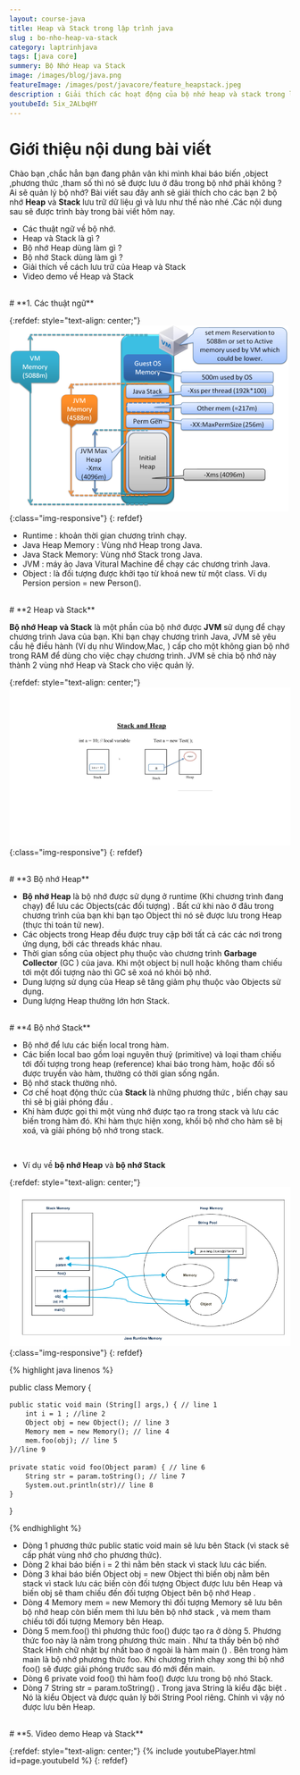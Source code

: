 ```yaml
---
layout: course-java
title: Heap và Stack trong lập trình java
slug : bo-nho-heap-va-stack
category: laptrinhjava
tags: [java core]
summery: Bộ Nhớ Heap va Stack
image: /images/blog/java.png
featureImage: /images/post/javacore/feature_heapstack.jpeg
description : Giải thích các hoạt động của bộ nhớ heap và stack trong lập trình java. Hiểu được cách thức lưu trữ các giá trị, đối tượng trong ngôn ngữ java trong bộ nhớ heap và stack. Phân biệt được sự khác nhau giữ bộ nhớ heap và stack trong ngôn ngữ lập trình java
youtubeId: 5ix_2ALbqHY
---
```


# **Giới thiệu nội dung bài viết**

Chào bạn ,chắc hẳn bạn đang phân vân khi mình khai báo biến ,object ,phương thức ,tham số thì nó sẽ được lưu ở đâu trong bộ nhớ phải không ? Ai sẽ quản lý bộ nhớ? Bài viết sau đây anh sẽ giải thích cho các bạn 2 bộ nhớ <b>Heap</b> và <b>Stack</b> lưu trữ dữ liệu gì và lưu như thế nào nhé .Các nội dung sau sẽ được trình bày trong bài viết hôm nay.

- Các thuật ngữ về bộ nhớ.
- Heap và Stack là gì ?
- Bộ nhớ Heap dùng làm gì ?
- Bộ nhớ Stack dùng làm gì ?
- Giải thích về cách lưu trữ của Heap và Stack
- Video demo về Heap và Stack

<br>
# **1. Các thuật ngữ**

{:refdef: style="text-align: center;"}
![Các thuật ngữ ](/images/post/javacore/cacthuatngu.png){:class="img-responsive"}
{: refdef}

- Runtime : khoản thời gian chương trình chạy.
- Java Heap Memory : Vùng nhớ Heap trong Java.
- Java Stack Memory: Vùng nhớ Stack trong Java.
- JVM : máy ảo Java Vitural Machine để chạy các chương trình Java.
- Object : là đối tượng được khởi tạo từ khoá new từ một class. Ví dụ Persion persion = new Person().

<br>
# **2 Heap và Stack**

<b>Bộ nhớ Heap và Stack</b> là một phần của bộ nhớ được <b>JVM</b> sử dụng để chạy chương trình Java của bạn. Khi bạn chạy chương trình Java, JVM sẽ yêu cầu hệ điều hành (Ví dụ như Window,Mac, ) cấp cho một không gian bộ nhớ trong RAM để dùng cho việc chạy chương trình.
JVM sẽ chia bộ nhớ  này thành 2 vùng nhớ Heap và Stack cho việc quản lý.

{:refdef: style="text-align: center;"}
![Heap và Stack trong Java  ](/images/post/javacore/stackandheap.png){:class="img-responsive"}
{: refdef}

<br>
# **3 Bộ nhớ Heap**

- <b>Bộ nhớ Heap</b> là bộ nhớ được sử dụng ở runtime (Khi chương trình đang  chạy) để lưu các Objects(các đối   tượng) . Bất cứ khi nào ở đâu trong chương trình của bạn khi bạn tạo Object thì nó sẽ được lưu trong Heap (thực thi toán tử new).
- Các objects trong Heap đều được truy cập bởi tất cả các các nơi trong ứng dụng, bởi các threads khác nhau.
- Thời gian sống của object phụ thuộc vào chương  trình <b>Garbage Collector</b> (GC ) của java. Khi một object bị null hoặc không tham chiếu tới một đối tượng nào thì GC sẽ xoá nó khỏi bộ nhớ.
- Dung lượng sử dụng của Heap sẽ tăng giảm phụ thuộc vào Objects sử dụng.
- Dung lượng Heap thường lớn hơn Stack.

<br>
# **4 Bộ nhớ Stack**

- Bộ nhớ để lưu các biến local trong hàm.
- Các biến local bao gồm loại nguyên thuỷ (primitive) và loại tham chiếu tới đối tượng trong heap (reference) khai báo trong hàm, hoặc đối số được truyền vào hàm, thường có thời gian sống ngắn.
- Bộ  nhớ stack thường nhỏ.
- Cơ chế hoạt động thức của <b>Stack</b> là những phương thức , biến chạy sau thì sẽ bị giải phóng đầu .
- Khi hàm được gọi thì một vùng nhớ được tạo ra trong stack và lưu các biến trong hàm đó. Khi hàm thực hiện xong, khối bộ nhớ cho hàm sẽ bị xoá, và giải phóng bộ nhớ trong stack.
<br>

- Ví dụ về <b>bộ nhớ Heap</b> và <b>bộ nhớ Stack</b>

{:refdef: style="text-align: center;"}
![Ví dụ về Heap và Stack  ](/images/post/javacore/vdheapstack.png){:class="img-responsive"}
{: refdef}

{% highlight java linenos %}

public class Memory {

    public static void main (String[] args,) { // line 1
        int i = 1 ; //line 2
        Object obj = new Object(); // line 3
        Memory mem = new Memory(); // line 4
        mem.foo(obj); // line 5
    }//line 9

    private static void foo(Object param) { // line 6
        String str = param.toString(); // line 7
        System.out.println(str)// line 8
    }
}

{% endhighlight %}

- Dòng 1 phương thức public static void main sẽ lưu bên Stack (vì stack sẽ cấp phát vùng nhớ cho phương thức).
- Dòng 2 khai báo biến i = 2 thì nằm bên stack vì stack lưu các biến.
- Dòng 3 khai báo biến Object obj = new Object  thì biến obj  nằm bên stack vì stack lưu các biến còn đối tượng Object được lưu bên Heap và biến obj sẽ tham
chiếu đến đối tượng Object bên bộ nhớ Heap .
- Dòng 4 Memory mem = new Memory thì đối tượng Memory sẽ lưu bên bộ nhớ heap còn biến mem thì lưu bên bộ nhớ stack , và mem tham chiếu tới đối
tượng Memory bên Heap.
- Dòng 5  mem.foo() thì phương thức foo() được tạo ra ở dòng 5. Phương thức foo này là nằm trong phương thức main . Như ta thấy bên bộ nhớ Stack
Hình chữ nhật bự nhất bao ở ngoài là hàm main () . Bên trong hàm main là bộ nhớ phương thức foo. Khi chương trình chạy xong thì bộ nhớ foo() sẽ
được giải phóng trước sau đó mới đến main.
- Dòng 6 private void foo() thì hàm foo()  được lưu trong bộ nhó Stack.
- Dòng 7 String str = param.toString() . Trong java String là kiểu đặc biệt . Nó là kiểu Object và được quản lý bởi String Pool riêng. Chính vì vậy nó được lưu bên Heap.

<br>
# **5. Video demo Heap và Stack**

{:refdef: style="text-align: center;"}
{% include youtubePlayer.html id=page.youtubeId %}
{: refdef}
